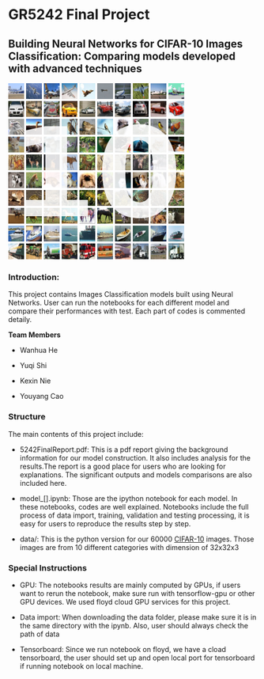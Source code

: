 # GR5242 Final Project

## Building Neural Networks for CIFAR-10 Images Classification: Comparing models developed with advanced techniques

![alt text](https://github.com/nkx199611/GR5242finalproject/blob/master/images/cifar_10.png)

### Introduction: 

This project contains Images Classification models built using Neural Networks. User can run the notebooks for each different model and compare their performances with test. Each part of codes is commented detaily. 

**Team Members**

* Wanhua He

* Yuqi Shi 

* Kexin Nie

* Youyang Cao


### Structure ###

The main contents of this project include:

* 5242FinalReport.pdf: This is a pdf report giving the background information for our model construction. It also includes analysis for the results.The report is a good place for users who are looking for explanations. The significant outputs and models comparisons are also included here.

* model_[].ipynb: Those are the ipython notebook for each model. In these notebooks, codes are well explained. Notebooks include the full process of data import, training, validation and testing processing, it is easy for users to reproduce the results step by step. 

* data/: This is the python version for our 60000 [CIFAR-10](http://rodrigob.github.io/are_we_there_yet/build/classification_datasets_results.html#43494641522d3130) images. Those images are from 10 different categories with dimension of 32x32x3

### Special Instructions 

* GPU: The notebooks results are mainly computed by GPUs, if users want to rerun the notebook, make sure run with tensorflow-gpu or other GPU devices. We used floyd cloud GPU services for this project.

* Data import: When downloading the data folder, please make sure it is in the same directory with the ipynb. Also, user should always check the path of data

* Tensorboard: Since we run notebook on floyd, we have a cload tensorboard, the user should set up and open local port for tensorboard if running notebook on local machine.

